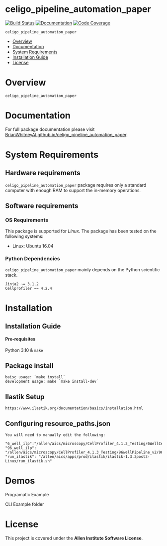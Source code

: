 # celigo_pipeline_automation_paper

[![Build Status](https://github.com/BrianWhitneyAI/celigo_pipeline_automation_paper/workflows/Build%20Main/badge.svg)](https://github.com/BrianWhitneyAI/celigo_pipeline_automation_paper/actions)
[![Documentation](https://github.com/BrianWhitneyAI/celigo_pipeline_automation_paper/workflows/Documentation/badge.svg)](https://BrianWhitneyAI.github.io/celigo_pipeline_automation_paper/)
[![Code Coverage](https://codecov.io/gh/BrianWhitneyAI/celigo_pipeline_automation_paper/branch/main/graph/badge.svg)](https://codecov.io/gh/BrianWhitneyAI/celigo_pipeline_automation_paper)

`celigo_pipeline_automation_paper` 

- [Overview](#overview)
- [Documentation](#documentation)
- [System Requirements](#system-requirements)
- [Installation Guide](#installation-guide)
- [License](#license)

# Overview
``celigo_pipeline_automation_paper`` 


# Documentation

For full package documentation please visit [BrianWhitneyAI.github.io/celigo_pipeline_automation_paper](https://BrianWhitneyAI.github.io/celigo_pipeline_automation_paper).

# System Requirements
## Hardware requirements
`celigo_pipeline_automation_paper` package requires only a standard computer with enough RAM to support the in-memory operations.

## Software requirements
### OS Requirements
This package is supported for *Linux*. The package has been tested on the following systems:
+ Linux: Ubuntu 16.04

### Python Dependencies
`celigo_pipeline_automation_paper` mainly depends on the Python scientific stack.

```
Jinja2 ~= 3.1.2
Cellprofiler ~= 4.2.4
```

# Installation

## Installation Guide
#### Pre-requisites
Python 3.10 & `make`

## Package install
    baisc usage: `make install`
    development usage: make `make install-dev`

## Ilastik Setup
    https://www.ilastik.org/documentation/basics/installation.html

## Configuring resource_paths.json
    You will need to manually edit the following:

    "6_well_ilp":"/allen/aics/microscopy/CellProfiler_4.1.3_Testing/6WellCeligoPipelines/6_well_colony_ilastikpipeline_v2.1.1.ilp",
    "96_well_ilp": "/allen/aics/microscopy/CellProfiler_4.1.3_Testing/96wellPipeline_v2/96_well_colony_celigo_v2.ilp",
    "run_ilastik": "/allen/aics/apps/prod/ilastik/ilastik-1.3.3post3-Linux/run_ilastik.sh"

# Demos 

Programatic Example


CLI Example folder 


# License

This project is covered under the **Allen Institute Software License**.

